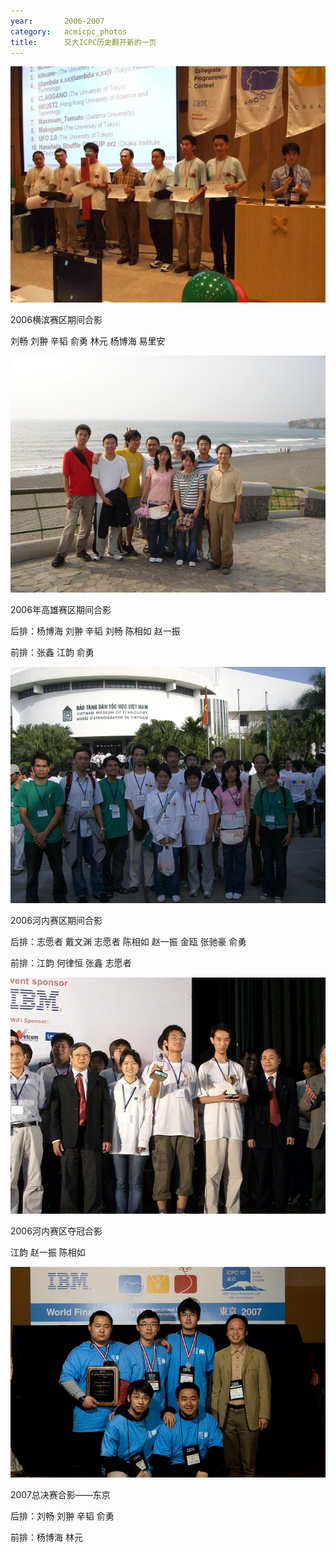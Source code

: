 ```yaml
---
year:		2006-2007
category:	acmicpc_photos
title:		交大ICPC历史翻开新的一页
---
```


<p><img src="/images/acmicpc/2006/2006yokohama.jpg" alt="ACM"></p>

<p>2006横滨赛区期间合影</p>

<p>刘畅 刘翀 辛韬 俞勇 林元 杨博海 易里安</p>

<p><img src="/images/acmicpc/2006/2006kaohsiung.jpg" alt="ACM"></p>

<p>2006年高雄赛区期间合影</p>

<p>后排：杨博海 刘翀 辛韬 刘畅 陈相如 赵一振</p>

<p>前排：张鑫 江韵 俞勇</p>

<p><img src="/images/acmicpc/2006/2006hanoi.jpg" alt="ACM"></p>

<p>2006河内赛区期间合影</p>

<p>后排：志愿者 戴文渊 志愿者 陈相如 赵一振 金瓯 张驰豪 俞勇</p>

<p>前排：江韵 何律恒 张鑫 志愿者</p>

<p><img src="/images/acmicpc/2006/2006hanoit.jpg" alt="ACM"></p>

<p>2006河内赛区夺冠合影</p>

<p>江韵 赵一振 陈相如</p>

<p><img src="/images/acmicpc/2006/2007final.jpg" alt="ACM"></p>

<p>2007总决赛合影——东京</p>

<p>后排：刘畅 刘翀 辛韬 俞勇</p>

<p>前排：杨博海 林元</p>
